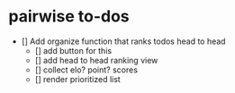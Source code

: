 # pairwise to-dos 

- [] Add organize function that ranks todos head to head 
    - [] add button for this 
    - [] add head to head ranking view 
    - [] collect elo? point? scores 
    - [] render prioritized list 